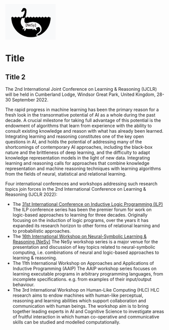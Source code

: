 
<a href="https://sites.google.com/view/nesy-2022/"><img src="pictures/nesy2.png" width="160" alt="NeSy"></a>

# Title
## Title 2

The 2nd International Joint Conference on Learning & Reasoning (IJCLR) will be held in Cumberland Lodge, Windsor Great Park, United Kingdom, 28-30 September 2022.

The rapid progress in machine learning has been the primary reason for a fresh look in the transormative potential of AI as a whole during the past decade. A crucial milestone for taking full advantage of this potential is the endowment of algorithms that learn from experience with the ability to consult existing knowledge and reason with what has already been learned. Integrating learning and reasoning constitutes one of the key open questions in AI, and holds the potential of addressing many of the shortcomings of contemporary AI approaches, including the black-box nature and the brittleness of deep learning, and the difficulty to adapt knowledge representation models in the light of new data. Integrating learning and reasoning calls for approaches that combine knowledge representation and machine reasoning techniques with learning algorithms from the fields of neural, statistical and relational learning.

Four international conferences and workshops addressing such research topics join forces in the 2nd International Conference on Learning & Reasoning (IJCLR 2022):

- The [31st International Conference on Inductive Logic Programming (ILP)](https://ijclr22.doc.ic.ac.uk/ilp2022.html) The ILP conference series has been the premier forum for work on logic-based approaches to learning for three decades. Originally focusing on the induction of logic programs, over the years it has expanded its research horizon to other forms of relational learning and to probabilistic approaches.
- The [16th International Workshop on Neural-Symbolic Learning & Reasoning (NeSy)](https://sites.google.com/view/nesy-2022/) The NeSy workshop series is a major venue for the presentation and discussion of key topics related to neural-symbolic computing, i.e. combinations of neural and logic-based approaches to learning & reasoning.
- The 11th International Workshop on Approaches and Applications of Inductive Programming (AAIP) The AAIP workshop series focuses on learning executable programs in arbitrary programming languages, from incomplete specifications. e.g. from examples of their input/output behaviour.
- The 3rd International Workshop on Human-Like Computing (HLC) HLC research aims to endow machines with human-like perceptual, reasoning and learning abilities which support collaboration and communication with human beings. The workshop aim is to bring together leading experts in AI and Cognitive Science to investigate areas of fruitful interaction in which human co-operative and communicative skills can be studied and modelled computationally.
